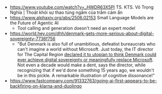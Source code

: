 - https://www.youtube.com/watch?v=_HWDR63X5PI TS. KTS. Võ Trọng Nghĩa | Thoát khỏi sự thao túng ngầm của trầm cảm ẩn
- https://www.alphaxiv.org/abs/2506.02153 Small Language Models are the Future of Agentic AI
	- Tool calling and generation doesn't need an expert model
- https://world.hey.com/dhh/denmark-gets-more-serious-about-digital-sovereignty-7736f756
	- "But Denmark is also full of unambitious, defeatist bureaucrats who can't imagine a world without Microsoft. Just today, the IT director for The Capital Region [declared it to utopian to think Denmark could ever achieve digital sovereignty or meaningfully replace Microsoft](https://www.version2.dk/artikel/it-direktoer-tror-ikke-paa-microsoft-exit-det-er-utopi-danmark-kan-udvikle-alternativer). Not even a decade would make a dent, says the director, while recognizing that if we'd done something 15 years ago, we wouldn't be in this pickle. A remarkable illustration of cognitive dissonance!"
- https://www.fastcompany.com/91332763/going-ai-first-appears-to-be-backfiring-on-klarna-and-duolingo